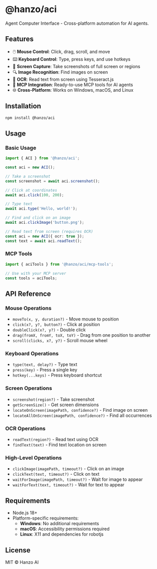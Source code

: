 # @hanzo/aci

Agent Computer Interface - Cross-platform automation for AI agents.

## Features

- 🖱️ **Mouse Control**: Click, drag, scroll, and move
- ⌨️ **Keyboard Control**: Type, press keys, and use hotkeys
- 📸 **Screen Capture**: Take screenshots of full screen or regions
- 🔍 **Image Recognition**: Find images on screen
- 📝 **OCR**: Read text from screen using Tesseract.js
- 🤖 **MCP Integration**: Ready-to-use MCP tools for AI agents
- 🌐 **Cross-Platform**: Works on Windows, macOS, and Linux

## Installation

```bash
npm install @hanzo/aci
```

## Usage

### Basic Usage

```typescript
import { ACI } from '@hanzo/aci';

const aci = new ACI();

// Take a screenshot
const screenshot = await aci.screenshot();

// Click at coordinates
await aci.click(100, 200);

// Type text
await aci.type('Hello, world!');

// Find and click on an image
await aci.clickImage('button.png');

// Read text from screen (requires OCR)
const aci = new ACI({ ocr: true });
const text = await aci.readText();
```

### MCP Tools

```typescript
import { aciTools } from '@hanzo/aci/mcp-tools';

// Use with your MCP server
const tools = aciTools;
```

## API Reference

### Mouse Operations
- `moveTo(x, y, duration?)` - Move mouse to position
- `click(x?, y?, button?)` - Click at position
- `doubleClick(x?, y?)` - Double click
- `drag(fromX, fromY, toX, toY)` - Drag from one position to another
- `scroll(clicks, x?, y?)` - Scroll mouse wheel

### Keyboard Operations
- `type(text, delay?)` - Type text
- `press(key)` - Press a single key
- `hotkey(...keys)` - Press keyboard shortcut

### Screen Operations
- `screenshot(region?)` - Take screenshot
- `getScreenSize()` - Get screen dimensions
- `locateOnScreen(imagePath, confidence?)` - Find image on screen
- `locateAllOnScreen(imagePath, confidence?)` - Find all occurrences

### OCR Operations
- `readText(region?)` - Read text using OCR
- `findText(text)` - Find text location on screen

### High-Level Operations
- `clickImage(imagePath, timeout?)` - Click on an image
- `clickText(text, timeout?)` - Click on text
- `waitForImage(imagePath, timeout?)` - Wait for image to appear
- `waitForText(text, timeout?)` - Wait for text to appear

## Requirements

- Node.js 18+
- Platform-specific requirements:
  - **Windows**: No additional requirements
  - **macOS**: Accessibility permissions required
  - **Linux**: X11 and dependencies for robotjs

## License

MIT © Hanzo AI